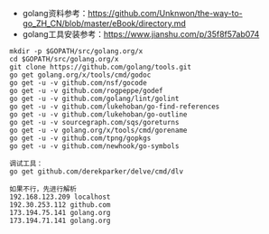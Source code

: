 * golang资料参考：https://github.com/Unknwon/the-way-to-go_ZH_CN/blob/master/eBook/directory.md
* golang工具安装参考：https://www.jianshu.com/p/35f8f57ab074


```
mkdir -p $GOPATH/src/golang.org/x 
cd $GOPATH/src/golang.org/x
git clone https://github.com/golang/tools.git
go get golang.org/x/tools/cmd/godoc
go get -u -v github.com/nsf/gocode
go get -u -v github.com/rogpeppe/godef
go get -u -v github.com/golang/lint/golint
go get -u -v github.com/lukehoban/go-find-references
go get -u -v github.com/lukehoban/go-outline
go get -u -v sourcegraph.com/sqs/goreturns
go get -u -v golang.org/x/tools/cmd/gorename
go get -u -v github.com/tpng/gopkgs
go get -u -v github.com/newhook/go-symbols

调试工具：
go get github.com/derekparker/delve/cmd/dlv

如果不行，先进行解析
192.168.123.209 localhost
192.30.253.112 github.com
173.194.75.141 golang.org
173.194.71.141 golang.org
```
